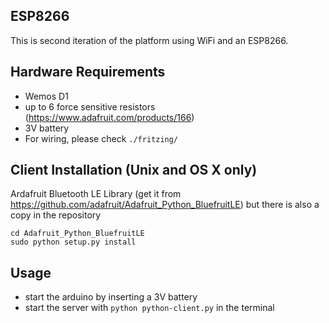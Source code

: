 ## ESP8266


This is second iteration of the platform using WiFi and an ESP8266.


## Hardware Requirements
- Wemos D1
- up to 6 force sensitive resistors (https://www.adafruit.com/products/166)
- 3V battery
- For wiring, please check `./fritzing/`




## Client Installation (Unix and OS X only)
Ardafruit Bluetooth LE Library (get it from https://github.com/adafruit/Adafruit_Python_BluefruitLE) but there is also a copy in the repository


    cd Adafruit_Python_BluefruitLE
    sudo python setup.py install


## Usage

- start the arduino by inserting a 3V battery
- start the server with `python python-client.py` in the terminal